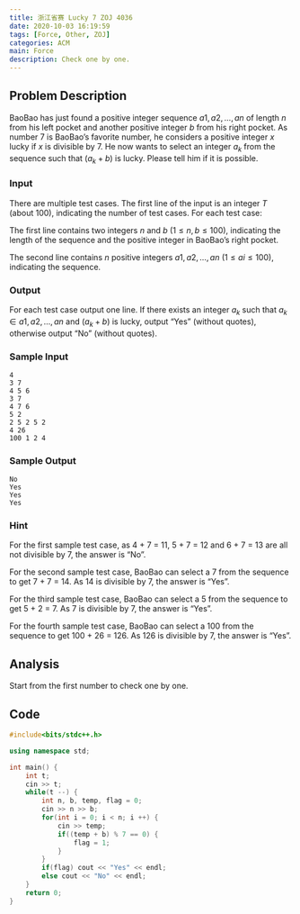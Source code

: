 ```yaml
---
title: 浙江省赛 Lucky 7 ZOJ 4036
date: 2020-10-03 16:19:59
tags: [Force, Other, ZOJ]
categories: ACM
main: Force
description: Check one by one.
---
```


## Problem Description

BaoBao has just found a positive integer sequence $a1,a2,…,an$ of length $n$ from his left pocket and another positive integer $b$ from his right pocket. As number 7 is BaoBao’s favorite number, he considers a positive integer $x$ lucky if $x$ is divisible by 7. He now wants to select an integer $a_k$ from the sequence such that $(a_k+b)$ is lucky. Please tell him if it is possible.

### Input

There are multiple test cases. The first line of the input is an integer $T$ (about 100), indicating the number of test cases. For each test case:

The first line contains two integers $n$ and $b$ ($1≤n,b≤100$), indicating the length of the sequence and the positive integer in BaoBao’s right pocket.

The second line contains $n$ positive integers $a1,a2,…,an$ ($1≤ai≤100$), indicating the sequence.

### Output

For each test case output one line. If there exists an integer $a_k$ such that $a_k∈a1,a2,…,an$ and $(a_k+b)$ is lucky, output “Yes” (without quotes), otherwise output “No” (without quotes).

### Sample Input

```
4
3 7
4 5 6
3 7
4 7 6
5 2
2 5 2 5 2
4 26
100 1 2 4
```

### Sample Output

```
No
Yes
Yes
Yes
```

### Hint

For the first sample test case, as 4 + 7 = 11, 5 + 7 = 12 and 6 + 7 = 13 are all not divisible by 7, the answer is “No”.

For the second sample test case, BaoBao can select a 7 from the sequence to get 7 + 7 = 14. As 14 is divisible by 7, the answer is “Yes”.

For the third sample test case, BaoBao can select a 5 from the sequence to get 5 + 2 = 7. As 7 is divisible by 7, the answer is “Yes”.

For the fourth sample test case, BaoBao can select a 100 from the sequence to get 100 + 26 = 126. As 126 is divisible by 7, the answer is “Yes”.

## Analysis

Start from the first number to check one by one.

## Code

```c++
#include<bits/stdc++.h>

using namespace std;

int main() {
    int t;
    cin >> t;
    while(t --) {
        int n, b, temp, flag = 0;
        cin >> n >> b;
        for(int i = 0; i < n; i ++) {
            cin >> temp;
            if((temp + b) % 7 == 0) {
                flag = 1;
            }
        }
        if(flag) cout << "Yes" << endl;
        else cout << "No" << endl;
    }
    return 0;
}
```